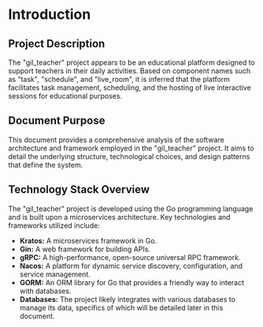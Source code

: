 # Introduction

## Project Description

The "gil_teacher" project appears to be an educational platform designed to support teachers in their daily activities. Based on component names such as "task", "schedule", and "live_room", it is inferred that the platform facilitates task management, scheduling, and the hosting of live interactive sessions for educational purposes.

## Document Purpose

This document provides a comprehensive analysis of the software architecture and framework employed in the "gil_teacher" project. It aims to detail the underlying structure, technological choices, and design patterns that define the system.

## Technology Stack Overview

The "gil_teacher" project is developed using the Go programming language and is built upon a microservices architecture. Key technologies and frameworks utilized include:

*   **Kratos:** A microservices framework in Go.
*   **Gin:** A web framework for building APIs.
*   **gRPC:** A high-performance, open-source universal RPC framework.
*   **Nacos:** A platform for dynamic service discovery, configuration, and service management.
*   **GORM:** An ORM library for Go that provides a friendly way to interact with databases.
*   **Databases:** The project likely integrates with various databases to manage its data, specifics of which will be detailed later in this document.
